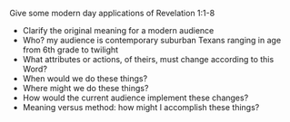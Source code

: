 Give some modern day applications of Revelation 1:1-8
* Clarify the original meaning for a modern audience
* Who?  my audience is contemporary suburban Texans ranging in age from 6th grade to twilight
* What attributes or actions, of theirs, must change according to this Word?
* When would we do these things?
* Where might we do these things?
* How would the current audience implement these changes?
* Meaning versus method: how might I accomplish these things?
